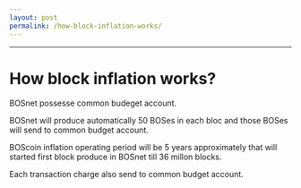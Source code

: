 ```yaml
---
layout: post
permalink: /how-block-inflation-works/
---
```

---

# How block inflation works?

BOSnet possesse common budeget account.

BOSnet will produce automatically 50 BOSes in each bloc and those BOSes will send to common budget account.

BOScoin inflation operating period will be 5 years approximately that will started first block produce in BOSnet till 36 millon blocks.

Each transaction charge also send to common budget account.
